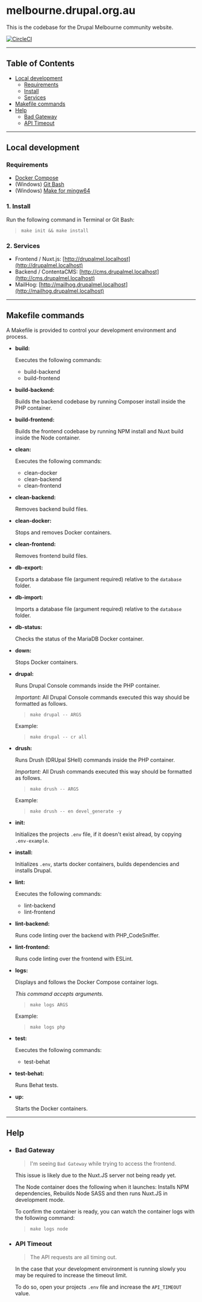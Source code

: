 # melbourne.drupal.org.au

This is the codebase for the Drupal Melbourne community website.

[![CircleCI](https://circleci.com/gh/Realityloop/drupalmel/tree/develop.svg?style=svg)](https://circleci.com/gh/Realityloop/drupalmel/tree/develop)

---

## Table of Contents

* [Local development](#local-development)
  * [Requirements](#requirements)
  * [Install](#install)
  * [Services](#services)
* [Makefile commands](#makefile-commands)
* [Help](#help)
  * [Bad Gateway](#bad-gateway)
  * [API Timeout](#api-timeout)

---

## Local development

### Requirements

* [Docker Compose](https://docs.docker.com/compose/install/)
* (Windows) [Git Bash](https://git-scm.com/download/win)
* (Windows) [Make for mingw64](README-WIN.md#make-for-mingw64)

### 1. Install

Run the following command in Terminal or Git Bash:

  > `make init && make install`

### 2. Services

* Frontend / Nuxt.js: [http://drupalmel.localhost](http://drupalmel.localhost)
* Backend / ContentaCMS: [http://cms.drupalmel.localhost](http://cms.drupalmel.localhost)
* MailHog: [http://mailhog.drupalmel.localhost](http://mailhog.drupalmel.localhost)

---

## Makefile commands

A Makefile is provided to control your development environment and process.

* **build:**

  Executes the following commands:
  * build-backend
  * build-frontend

* **build-backend:**

  Builds the backend codebase by running Composer install inside the PHP
  container.

* **build-frontend:**

  Builds the frontend codebase by running NPM install and Nuxt build inside
  the Node container.

* **clean:**

  Executes the following commands:
  * clean-docker
  * clean-backend
  * clean-frontend

* **clean-backend:**

  Removes backend build files.

* **clean-docker:**

  Stops and removes Docker containers.

* **clean-frontend:**

  Removes frontend build files.

* **db-export:**

  Exports a database file (argument required) relative to the `database` folder.

* **db-import:**

  Imports a database file (argument required) relative to the `database` folder.

* **db-status:**

  Checks the status of the MariaDB Docker container.

* **down:**

  Stops Docker containers.

* **drupal:**

  Runs Drupal Console commands inside the PHP container.

  *Important:* All Drupal Console commands executed this way should be formatted
  as follows.

  > `make drupal -- ARGS`

  Example:

  > `make drupal -- cr all`

* **drush:**

  Runs Drush (DRUpal SHell) commands inside the PHP container.

  *Important:* All Drush commands executed this way should be formatted as
  follows.

  > `make drush -- ARGS`

  Example:

  > `make drush -- en devel_generate -y`

* **init:**

  Initializes the projects `.env` file, if it doesn't exist alread, by copying
  `.env-example`.

* **install:**

  Initializes `.env`, starts docker containers, builds dependencies and installs
  Drupal.

* **lint:**

  Executes the following commands:
  * lint-backend
  * lint-frontend

* **lint-backend:**

  Runs code linting over the backend with PHP_CodeSniffer.

* **lint-frontend:**

  Runs code linting over the frontend with ESLint.

* **logs:**

  Displays and follows the Docker Compose container logs.

  _This command accepts arguments._

  > `make logs ARGS`

  Example:

  > `make logs php`

* **test:**

  Executes the following commands:
  * test-behat

* **test-behat:**

  Runs Behat tests.

* **up:**

  Starts the Docker containers.

---

## Help

* ### Bad Gateway

  > I'm seeing `Bad Gateway` while trying to access the frontend.

  This issue is likely due to the Nuxt.JS server not being ready yet.

  The Node container does the following when it launches: Installs NPM
  dependencies, Rebuilds Node SASS and then runs Nuxt.JS in development mode.

  To confirm the container is ready, you can watch the container logs with the
  following command:

  > ```make logs node```

* ### API Timeout

  > The API requests are all timing out.

  In the case that your development environment is running slowly you may be
  required to increase the timeout limit.

  To do so, open your projects `.env` file and increase the `API_TIMEOUT` value.
